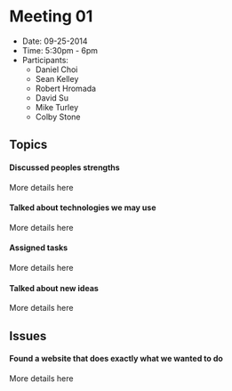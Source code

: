 # Meeting 01
- Date: 09-25-2014
- Time: 5:30pm - 6pm
- Participants:
	- Daniel Choi
	- Sean Kelley
	- Robert Hromada
	- David Su
	- Mike Turley
	- Colby Stone


## Topics

#### Discussed peoples strengths
<p>More details here</p>

#### Talked about technologies we may use
<p>More details here</p>

#### Assigned tasks
<p>More details here</p>

#### Talked about new ideas
<p>More details here</p>


## Issues

#### Found a website that does exactly what we wanted to do
<p>More details here</p>
